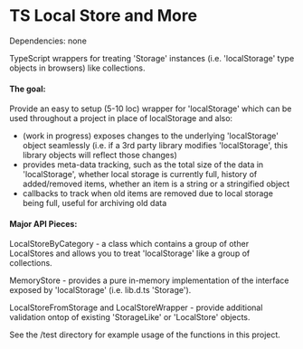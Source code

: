 TS Local Store and More
==============

Dependencies:
none

TypeScript wrappers for treating 'Storage' instances (i.e. 'localStorage' type objects in browsers) like collections. 

#### The goal:
Provide an easy to setup (5-10 loc) wrapper for 'localStorage' which can be used throughout a project in place of localStorage and also:
* (work in progress) exposes changes to the underlying 'localStorage' object seamlessly (i.e. if a 3rd party library modifies 'localStorage', this library objects will reflect those changes)
* provides meta-data tracking, such as the total size of the data in 'localStorage', whether local storage is currently full, history of added/removed items, whether an item is a string or a stringified object
* callbacks to track when old items are removed due to local storage being full, useful for archiving old data


#### Major API Pieces:
LocalStoreByCategory - a class which contains a group of other LocalStores and allows you to treat 'localStorage' like a group of collections. 

MemoryStore - provides a pure in-memory implementation of the interface exposed by 'localStorage' (i.e. lib.d.ts 'Storage'). 

LocalStoreFromStorage and LocalStoreWrapper - provide additional validation ontop of existing 'StorageLike' or 'LocalStore' objects. 


See the /test directory for example usage of the functions in this project. 
